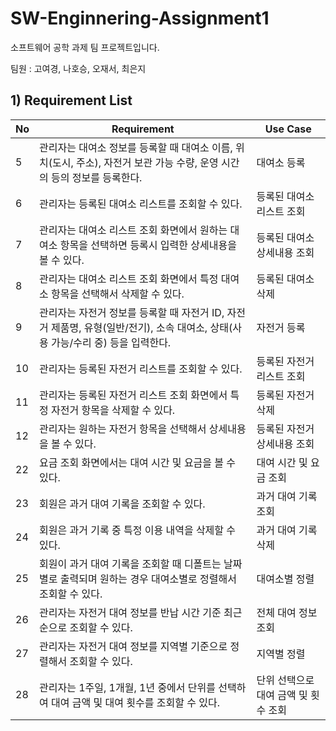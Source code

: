 # SW-Enginnering-Assignment1
소프트웨어 공학 과제 팀 프로젝트입니다.

팀원 : 고여경, 나호승, 오재서, 최은지


## 1) Requirement List

| No |         Requirement         | Use Case |
|----|-------------------------------|----------|
|5|관리자는 대여소 정보를 등록할 때 대여소 이름, 위치(도시, 주소), 자전거 보관 가능 수량, 운영 시간의 등의 정보를 등록한다.|대여소 등록|
|6|관리자는 등록된 대여소 리스트를 조회할 수 있다.|등록된 대여소 리스트 조회|
|7|관리자는 대여소 리스트 조회 화면에서 원하는 대여소 항목을 선택하면 등록시 입력한 상세내용을 볼 수 있다.|등록된 대여소 상세내용 조회|
|8|관리자는 대여소 리스트 조회 화면에서 특정 대여소 항목을 선택해서 삭제할 수 있다.|등록된 대여소 삭제|
|9|관리자는 자전거 정보를 등록할 때 자전거 ID, 자전거 제품명, 유형(일반/전기), 소속 대여소, 상태(사용 가능/수리 중) 등을 입력한다.|자전거 등록|
|10|관리자는 등록된 자전거 리스트를 조회할 수 있다.|등록된 자전거 리스트 조회|
|11|관리자는 등록된 자전거 리스트 조회 화면에서 특정 자전거 항목을 삭제할 수 있다.|등록된 자전거 삭제|
|12|관리자는 원하는 자전거 항목을 선택해서 상세내용을 볼 수 있다.|등록된 자전거 상세내용 조회|
|22|요금 조회 화면에서는 대여 시간 및 요금을 볼 수 있다.|대여 시간 및 요금 조회|
|23|회원은 과거 대여 기록을 조회할 수 있다.|과거 대여 기록 조회|
|24|회원은 과거 기록 중 특정 이용 내역을 삭제할 수 있다.|과거 대여 기록 삭제|
|25|회원이 과거 대여 기록을 조회할 때 디폴트는 날짜별로 출력되며 원하는 경우 대여소별로 정렬해서 조회할 수 있다.|대여소별 정렬|
|26|관리자는 자전거 대여 정보를 반납 시간 기준 최근 순으로 조회할 수 있다.|전체 대여 정보 조회|
|27|관리자는 자전거 대여 정보를 지역별 기준으로 정렬해서 조회할 수 있다.|지역별 정렬|
|28|관리자는 1주일, 1개월, 1년 중에서 단위를 선택하여 대여 금액 및 대여 횟수를 조회할 수 있다.|단위 선택으로 대여 금액 및 횟수 조회|
